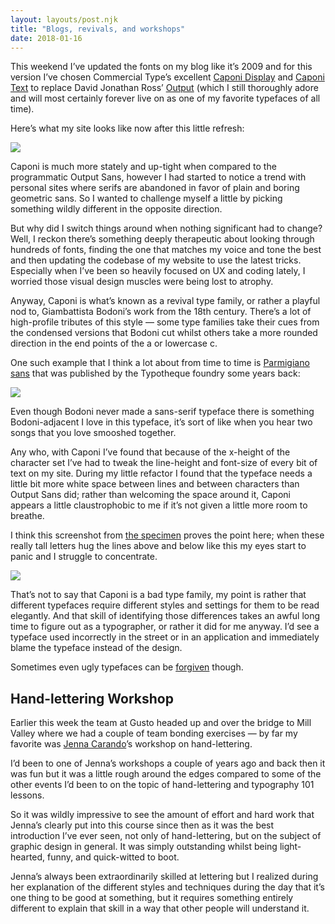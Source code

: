 ```yaml
---
layout: layouts/post.njk
title: "Blogs, revivals, and workshops"
date: 2018-01-16
---
```


This weekend I’ve updated the fonts on my blog like it’s 2009 and for this version I’ve chosen Commercial Type’s excellent [Caponi Display](https://commercialtype.com/catalog/caponi/caponi_display) and [Caponi Text](https://commercialtype.com/catalog/caponi/caponi_text) to replace David Jonathan Ross’ [Output](https://djr.com/output/) (which I still thoroughly adore and will most certainly forever live on as one of my favorite typefaces of all time).

Here’s what my site looks like now after this little refresh:

![](https://buttondown.s3.us-west-2.amazonaws.com/images/0008acd9-42f1-47fd-bce8-9889f8f2675f.png)

Caponi is much more stately and up-tight when compared to the programmatic Output Sans, however I had started to notice a trend with personal sites where serifs are abandoned in favor of plain and boring geometric sans. So I wanted to challenge myself a little by picking something wildly different in the opposite direction.

But why did I switch things around when nothing significant had to change? Well, I reckon there’s something deeply therapeutic about looking through hundreds of fonts, finding the one that matches my voice and tone the best and then updating the codebase of my website to use the latest tricks. Especially when I’ve been so heavily focused on UX and coding lately, I worried those visual design muscles were being lost to atrophy.

Anyway, Caponi is what’s known as a revival type family, or rather a playful nod to, Giambattista Bodoni’s work from the 18th century. There’s a lot of high-profile tributes of this style — some type families take their cues from the condensed versions that Bodoni cut whilst others take a more rounded direction in the end points of the a or lowercase c.

One such example that I think a lot about from time to time is [Parmigiano sans](https://ilovetypography.com/2013/03/14/a-compulsive-tribute-to-giambattista-bodoni/) that was published by the Typotheque foundry some years back:

![](https://buttondown.s3.us-west-2.amazonaws.com/images/42852819-0c53-4dec-90a0-abae53608735.png)

Even though Bodoni never made a sans-serif typeface there is something Bodoni-adjacent I love in this typeface, it’s sort of like when you hear two songs that you love smooshed together.

Any who, with Caponi I’ve found that because of the x-height of the character set I’ve had to tweak the line-height and font-size of every bit of text on my site. During my little refactor I found that the typeface needs a little bit more white space between lines and between characters than Output Sans did; rather than welcoming the space around it, Caponi appears a little claustrophobic to me if it’s not given a little more room to breathe.

I think this screenshot from [the specimen](https://commercialtype.com/uploads/1200012/1433558454935/Caponi_Display-family.pdf) proves the point here; when these really tall letters hug the lines above and below like this my eyes start to panic and I struggle to concentrate.

![](https://buttondown.s3.us-west-2.amazonaws.com/images/39555654-3691-4f56-93a0-eb1490a822f7.png)

That’s not to say that Caponi is a bad type family, my point is rather that different typefaces require different styles and settings for them to be read elegantly. And that skill of identifying those differences takes an awful long time to figure out as a typographer, or rather it did for me anyway. I’d see a typeface used incorrectly in the street or in an application and immediately blame the typeface instead of the design.

Sometimes even ugly typefaces can be [forgiven](https://fontsinuse.com/uses/4135/google-maps-2013-update) though.

## Hand-lettering Workshop

Earlier this week the team at Gusto headed up and over the bridge to Mill Valley where we had a couple of team bonding exercises — by far my favorite was [Jenna Carando](http://jennacarando.com/)’s workshop on hand-lettering.

I’d been to one of Jenna’s workshops a couple of years ago and back then it was fun but it was a little rough around the edges compared to some of the other events I’d been to on the topic of hand-lettering and typography 101 lessons.

So it was wildly impressive to see the amount of effort and hard work that Jenna’s clearly put into this course since then as it was the best introduction I’ve ever seen, not only of hand-lettering, but on the subject of graphic design in general. It was simply outstanding whilst being light-hearted, funny, and quick-witted to boot.

Jenna’s always been extraordinarily skilled at lettering but I realized during her explanation of the different styles and techniques during the day that it’s one thing to be good at something, but it requires something entirely different to explain that skill in a way that other people will understand it.
